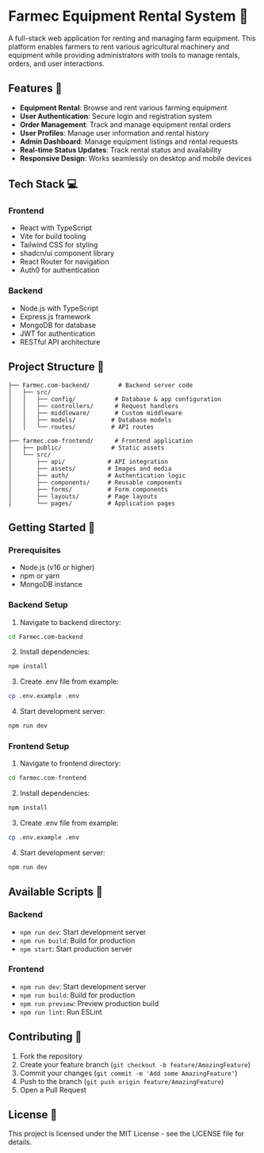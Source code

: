 # Farmec Equipment Rental System 🚜

A full-stack web application for renting and managing farm equipment. This platform enables farmers to rent various agricultural machinery and equipment while providing administrators with tools to manage rentals, orders, and user interactions.

## Features 🌟

- **Equipment Rental**: Browse and rent various farming equipment
- **User Authentication**: Secure login and registration system
- **Order Management**: Track and manage equipment rental orders
- **User Profiles**: Manage user information and rental history
- **Admin Dashboard**: Manage equipment listings and rental requests
- **Real-time Status Updates**: Track rental status and availability
- **Responsive Design**: Works seamlessly on desktop and mobile devices

## Tech Stack 💻

### Frontend
- React with TypeScript
- Vite for build tooling
- Tailwind CSS for styling
- shadcn/ui component library
- React Router for navigation
- Auth0 for authentication

### Backend
- Node.js with TypeScript
- Express.js framework
- MongoDB for database
- JWT for authentication
- RESTful API architecture

## Project Structure 📁

```
├── Farmec.com-backend/        # Backend server code
│   ├── src/
│   │   ├── config/           # Database & app configuration
│   │   ├── controllers/      # Request handlers
│   │   ├── middleware/       # Custom middleware
│   │   ├── models/          # Database models
│   │   └── routes/          # API routes
│
├── farmec.com-frontend/      # Frontend application
│   ├── public/              # Static assets
│   └── src/
│       ├── api/            # API integration
│       ├── assets/         # Images and media
│       ├── auth/           # Authentication logic
│       ├── components/     # Reusable components
│       ├── forms/          # Form components
│       ├── layouts/        # Page layouts
│       └── pages/          # Application pages
```

## Getting Started 🚀

### Prerequisites
- Node.js (v16 or higher)
- npm or yarn
- MongoDB instance

### Backend Setup

1. Navigate to backend directory:
```bash
cd Farmec.com-backend
```

2. Install dependencies:
```bash
npm install
```

3. Create .env file from example:
```bash
cp .env.example .env
```

4. Start development server:
```bash
npm run dev
```

### Frontend Setup

1. Navigate to frontend directory:
```bash
cd farmec.com-frontend
```

2. Install dependencies:
```bash
npm install
```

3. Create .env file from example:
```bash
cp .env.example .env
```

4. Start development server:
```bash
npm run dev
```

## Available Scripts 📝

### Backend
- `npm run dev`: Start development server
- `npm run build`: Build for production
- `npm start`: Start production server

### Frontend
- `npm run dev`: Start development server
- `npm run build`: Build for production
- `npm run preview`: Preview production build
- `npm run lint`: Run ESLint

## Contributing 🤝

1. Fork the repository
2. Create your feature branch (`git checkout -b feature/AmazingFeature`)
3. Commit your changes (`git commit -m 'Add some AmazingFeature'`)
4. Push to the branch (`git push origin feature/AmazingFeature`)
5. Open a Pull Request

## License 📄

This project is licensed under the MIT License - see the LICENSE file for details.
